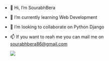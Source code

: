- 👋 Hi, I’m SourabhBera
- 🌱 I’m currently learning Web Development
- 💞️ I’m looking to collaborate on Python Django
- 📫 If you want to reah me you can mail me on sourabhbera86@gmail.com



  <a class="header-badge" target="_blank" href="https://www.linkedin.com/in/sourabh-bera/">
  <img src="https://img.shields.io/badge/style--5eba00.svg?label=LinkedIn&logo=linkedin&style=social">
  </a>
